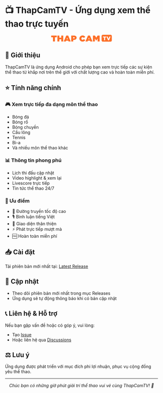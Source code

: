 # 📺 ThapCamTV - Ứng dụng xem thể thao trực tuyến

<p align="center">
  <img src="app\src\main\res\drawable\thapcam_text.png" alt="ThapCamTV Logo" width="200"/>
</p>

## 📱 Giới thiệu

ThapCamTV là ứng dụng Android cho phép bạn xem trực tiếp các sự kiện thể thao từ khắp nơi trên thế giới với chất lượng cao và hoàn toàn miễn phí.

## ⭐ Tính năng chính

### 🎮 Xem trực tiếp đa dạng môn thể thao
- Bóng đá
- Bóng rổ
- Bóng chuyền
- Cầu lông
- Tennis
- Bi-a
- Và nhiều môn thể thao khác

### 📊 Thông tin phong phú
- Lịch thi đấu cập nhật
- Video highlight & xem lại
- Livescore trực tiếp
- Tin tức thể thao 24/7

### 🌟 Ưu điểm
- 🚀 Đường truyền tốc độ cao
- 🎙️ Bình luận tiếng Việt
- 📱 Giao diện thân thiện
- ⚡ Phát trực tiếp mượt mà
- 🆓 Hoàn toàn miễn phí

## 📥 Cài đặt

Tải phiên bản mới nhất tại: [Latest Release](https://github.com/thangoghd/ThapcamTV/releases/latest)

## 🔄 Cập nhật

- Theo dõi phiên bản mới nhất trong mục Releases
- Ứng dụng sẽ tự động thông báo khi có bản cập nhật

## 📞 Liên hệ & Hỗ trợ

Nếu bạn gặp vấn đề hoặc có góp ý, vui lòng:
- Tạo [Issue](https://github.com/thangoghd/ThapcamTV/issues)
- Hoặc liên hệ qua [Discussions](https://github.com/thangoghd/ThapcamTV/discussions)

## ⚖️ Lưu ý

Ứng dụng được phát triển với mục đích phi lợi nhuận, phục vụ cộng đồng yêu thể thao.

---
<p align="center">
  <i>Chúc bạn có những giờ phút giải trí thể thao vui vẻ cùng ThapCamTV! 🎉</i>
</p>
